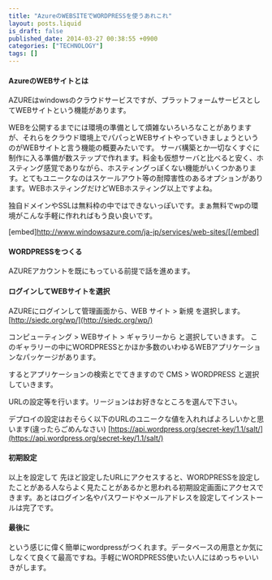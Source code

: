 ```yaml
---
title: "AzureのWEBSITEでWORDPRESSを使うあれこれ"
layout: posts.liquid
is_draft: false
published_date: 2014-03-27 00:38:55 +0900
categories: ["TECHNOLOGY"]
tags: []
---
```


#### AzureのWEBサイトとは
AZUREはwindowsのクラウドサービスですが、プラットフォームサービスとしてWEBサイトという機能があります。

WEBを公開するまでには環境の準備として煩雑ないろいろなことがありますが、それらをクラウド環境上でパパっとWEBサイトやっていきましょうというのがWEBサイトと言う機能の概要みたいです。 サーバ構築とか一切なくすぐに制作に入る準備が数ステップで作れます。料金も仮想サーバと比べると安く、ホスティング感覚でありながら、ホスティングっぽくない機能がいくつかあります。とてもユニークなのはスケールアウト等の耐障害性のあるオプションがあります。WEBホスティングだけどWEBホスティング以上ですよね。

独自ドメインやSSLは無料枠の中ではできないっぽいです。まぁ無料でwpの環境がこんな手軽に作れればもう良い良いです。

[embed]http://www.windowsazure.com/ja-jp/services/web-sites/[/embed]

#### WORDPRESSをつくる
AZUREアカウントを既にもっている前提で話を進めます。

#### ログインしてWEBサイトを選択
AZUREにログインして管理画面から、WEB サイト \> 新規 を選択します。 [http://siedc.org/wp/](http://siedc.org/wp/)

コンピューティング \> WEBサイト \> ギャラリーから と選択していきます。 このギャラリーの中にWORDPRESSとかほか多数のいわゆるWEBアプリケーションなパッケージがあります。

するとアプリケーションの検索とでてきますので CMS \> WORDPRESS と選択していきます。

URLの設定等を行います。リージョンはお好きなところを選んで下さい。

デプロイの設定はおそらく以下のURLのユニークな値を入れればよろしいかと思います(違ったらごめんなさい) [https://api.wordpress.org/secret-key/1.1/salt/](https://api.wordpress.org/secret-key/1.1/salt/)

#### 初期設定
以上を設定して 先ほど設定したURLにアクセスすると、WORDPRESSを設定したことがある人ならよく見たことがあるかと思われる初期設定画面にアクセスできます。あとはログイン名やパスワードやメールアドレスを設定してインストールは完了です。

#### 最後に
という感じに偉く簡単にwordpressがつくれます。データベースの用意とか気にしなくて良くて最高ですね。手軽にWORDPRESS使いたい人にはめっちゃいいきがします。


